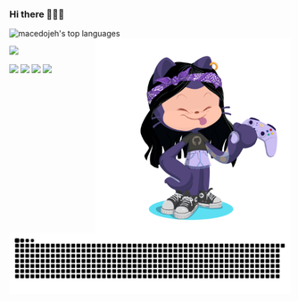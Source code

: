 ### Hi there 🙋🏻‍♀️

<img src="https://github-readme-stats.vercel.app/api/top-langs/?username=macedojeh&layout=compact&show_icons=true&theme=radical" alt="macedojeh's top languages" /><img src="https://github.com/macedojeh/macedojeh/blob/main/OctocatJeh.png?raw=true" alt="octojeh" width="350" align="right" style="float:right"/> 

<img src="https://github-readme-stats.vercel.app/api?username=macedojeh&theme=radical" width="350"/> 

[<img src="https://img.shields.io/badge/linkedin-%230077B5.svg?&style=for-the-badge&logo=linkedin&logoColor=white" />](https://www.linkedin.com/in/jessicaamacedo/) [<img src = "https://img.shields.io/badge/instagram-%23E4405F.svg?&style=for-the-badge&logo=instagram&logoColor=white">](https://www.instagram.com/macedojeh/) [<img src = "https://img.shields.io/badge/facebook-%231877F2.svg?&style=for-the-badge&logo=facebook&logoColor=white">](https://www.facebook.com/macedojeh/) [<img src = "https://img.shields.io/badge/steam-%23000000.svg?&style=for-the-badge&logo=steam&logoColor=white">](https://steamcommunity.com/id/macedojeh/)

![Snake animation](https://github.com/macedojeh/macedojeh/blob/output/github-contribution-grid-snake.svg)
